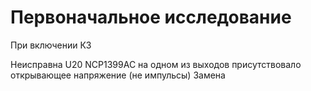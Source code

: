 # Первоначальное исследование
При включении КЗ

Неисправна U20 NCP1399AC
на одном из выходов присутствовало открывающее напряжение (не импульсы)
Замена


